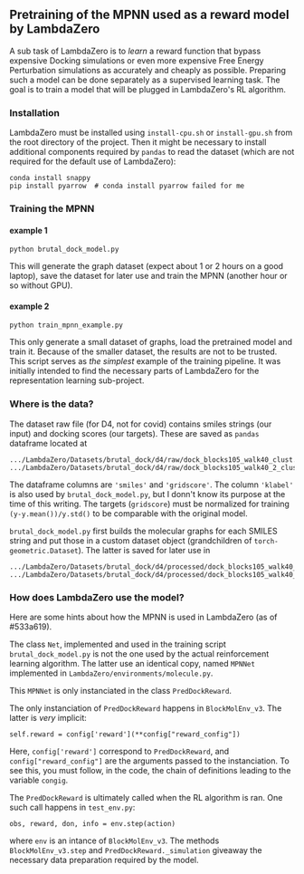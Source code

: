 ## Pretraining of the MPNN used as a reward model by LambdaZero

A sub task of LambdaZero is to _learn_ a reward function that bypass expensive Docking simulations or even more expensive 
Free Energy Perturbation simulations as accurately and cheaply as possible. Preparing such a model can be done separately 
as a supervised learning task. The goal is to train a model that will be plugged in LambdaZero's RL algorithm.

### Installation

LambdaZero must be installed using `install-cpu.sh` or `install-gpu.sh` from the root directory of the project. Then it might be necessary to install additional components required by `pandas` to read the dataset (which are not required for the default use of LambdaZero):

    conda install snappy
    pip install pyarrow  # conda install pyarrow failed for me


### Training the MPNN

#### example 1

    python brutal_dock_model.py

This will generate the graph dataset (expect about 1 or 2 hours on a good laptop), save the dataset for later use and train the MPNN (another hour or so without GPU). 

#### example 2

    python train_mpnn_example.py

This only generate a small dataset of graphs, load the pretrained model and train it. Because of the smaller dataset, the results are not to be trusted. This script serves as _the simplest_ example of the training pipeline. It was initially intended to find the necessary parts of LambdaZero for the representation learning sub-project.

### Where is the data?

The dataset raw file (for D4, not for covid) contains smiles strings (our input) and docking scores (our targets). These are saved as `pandas` dataframe located at

    .../LambdaZero/Datasets/brutal_dock/d4/raw/dock_blocks105_walk40_clust.feather
    .../LambdaZero/Datasets/brutal_dock/d4/raw/dock_blocks105_walk40_2_clust.feather

The dataframe columns are `'smiles'` and `'gridscore'`. The column `'klabel'` is also used by `brutal_dock_model.py`, but I donn't know its purpose at the time of this writing. The targets (`gridscore`) must be normalized for training `(y-y.mean())/y.std()` to be comparable with the original model.

`brutal_dock_model.py` first builds the molecular graphs for each SMILES string and put those in a custom dataset object (grandchildren of `torch-geometric.Dataset`). The latter is saved for later use in

    .../LambdaZero/Datasets/brutal_dock/d4/processed/dock_blocks105_walk40_clust.pt
    .../LambdaZero/Datasets/brutal_dock/d4/processed/dock_blocks105_walk40_2_clust.pt

### How does LambdaZero use the model?

Here are some hints about how the MPNN is used in LambdaZero (as of #533a619).

The class `Net`, implemented and used in the training script `brutal_dock_model.py` is not the one used by the actual reinforcement learning algorithm. The latter use an identical copy, named `MPNNet` implemented in `LambdaZero/environments/molecule.py`.

This `MPNNet` is only instanciated in the class `PredDockReward`.

The only instanciation of `PredDockReward` happens in `BlockMolEnv_v3`. The latter is _very_ implicit:

    self.reward = config['reward'](**config["reward_config"])
    
Here, `config['reward']` correspond to `PredDockReward`,  and `config["reward_config"]` are the arguments passed to the instanciation. To see this, you must follow, in the code, the chain of definitions leading to the variable `congig`. 

The `PredDockReward` is ultimately called when the RL algorithm is ran. One such call happens in `test_env.py`:

    obs, reward, don, info = env.step(action)

where `env` is an intance of `BlockMolEnv_v3`. The methods `BlockMolEnv_v3.step` and `PredDockReward._simulation` giveaway the necessary data preparation required by the model.
